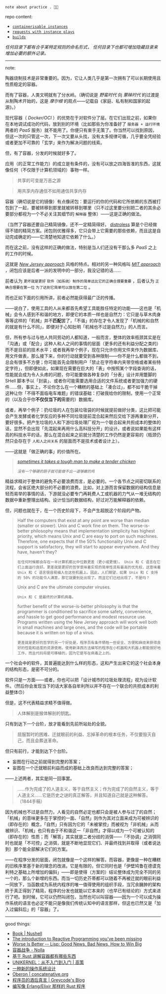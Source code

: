 
~~~ postscript
note about practice . 🦎🤔
~~~

repo content: 

- [`containerisable instances`](./practices-notes)
- [`requests with instance plays`](./play-demos)
- [`builds`](./build-practices)

*任何目录下都有合乎某特定规则的命名形式，
任何目录下也都可增加隐藏目录来增加必要的额外记录。*

----

note: 


陶器烧制技术是非常重要的。因为，它让人类几乎是第一次拥有了可以长期使用且性质稳定的容器。

而有了容器，人类文明就有了分水岭。（确切说是 *野蛮时代* 向 *蒙昧时代* 的过渡是从制陶术开始的，这是 *摩尔根* 的观点——记载自《家庭、私有制和国家的起源》。）

现代容器（ *Docker/OCI* ）的优势在于对软件分了层。在它们出现之前，如果你在本地调试成功的代码，放到别的环境（比如那些为你准备好了 `服务器 + 运行环境` 两者的 *PaaS* 服务）就不能用了。你便只有束手无策了。你当然可以找到原因，但这一次的只管这一次，下一次又要从头找，没有太多规律可循，几乎要全凭经验或者更加不可靠的「玄学」来作为解决问题的线索。

但，有了容器，分发的时候就好多了。

应用（的正常工作能力）的成立是有条件的，没有可以放之四海皆准的东西，这就像任何（不仅限于计算机领域的）事物一样。



> 共享的可变是万恶之源
> 

> 用共享内存通信不如用通信共享内存
> 

容器（确切说是它的镜像）有点像闭包：要运行的你的代码和它所依赖的东西被打包到了一起，要被转移到那里就被转移到哪里（只不过这里要分别把二者的其余必要部分都视为一个不必关注其细节的 `解释器` 整体）——这是正确的做法。

（当然了容器还要自己精简镜像，还不一定精简得好。 [distroless](https://github.com/GoogleContainerTools/distroless.git) 算是个已经做得不错的精简方案。闭包则优雅得多，它只会带上它需要的那些依赖，而且这是自动完成确定的——它清楚地知道它依赖了什么。）

而在这之前，没有这样的正确的做法，特别是当人们还没有干那么多 *PaaS* 之上的工作的时候。

这就是 [*New Jersey approach*](https://dreamsongs.com/RiseOfWorseIsBetter.html) 风格的特点。相对的另一种风格叫 [*MIT approach*](https://dreamsongs.com/RiseOfWorseIsBetter.html) ，闭包应该是后者一派的发明中的一部分，我没记错的话……

前者认为 `更坏就是更好` `软件（如系统）制作的简单远比它的正确合理要重要` ，后者认为 `正确合理要在第一位` `为了达到它简单可以放在第二位` 。

而也正如下面的引用所讲，前者必然能获得最广泛的传播。

——说白了，使用工具的人从来都首先希望工具能胜任特定的功能——这也是「机械」会令人感到不和谐的地方，即便它的本质一样也是自然力：它只是与草木肉身等等这样的「机械」并不**匹配**罢了，「不谐」的存在才令人发现了「机械的和自然的就是有什么不同」，即便对于心知肚明「机械也不过是自然力」的人而言。

但，所有参与过与他人共同劳动的人都知道，一般而言，整体的效率瓶颈其实是在「沟通」或「配合」这种人和人之间的事情的层面（更多的还有利益分配之类的）而不是目前的技术水平；或者我再举个例子，现在只允许你用文件夹作为数据库、用文件做表，那么接下来，你的行动就要受到各种限制——你不是什么都做不到，总会有很多不方便；你可能首先会限制用户「禁止在字符串内夹带空格或者某些特定字符」，但即便如此，如果现在需要在巨大的「表」中按照某个字段查询的话，性能就会成为令人头疼的问题，你可能要做各种复杂的「分表」设计并用蹩脚的 SHell 脚本予以「封装」、或者你可能需要选用合适的文件系统或者更加强力的硬件……但，事实上，不论你怎么在一个糟糕的基础上「凑合过」，都不如干脆干掉这种让你「不得不面临电车难题」的错误基础：打破我给你的限制，使用一个正常的（以及合乎你**不仅仅当下的**需要的）数据库。

或者，再举个例子：扔垃圾的人在包装垃圾袋的时候就提前做好分类，这比把可能会产生发酵或者化学反应的多种不同垃圾提前混合起来然后交给下游再重新分开，要好很多。把产生垃圾的人和下游垃圾处理厂视为一个联合起来共担成本的整体的话，显然不会出现「先混起来再用什么高科技分开」的设计。或者说如果能有这样高的科技水平的话，那么在混合起来之前就分清楚的工作仍然是更容易的（瓶颈仍然只会存在于 `人和人之间关系` 的层面而不是技术或者设计上）。

——这就是「做正确的事」的价值所在。

> [*sometimes it takes a tough man to make a tender chicken*](https://english.stackexchange.com/questions/24460/what-does-it-takes-a-tough-man-to-make-a-tender-chicken-mean)
> 
> *`没有一个够硬的厨子就可能做不出一道够嫩的鸡`*
> 

精益求精对于整体的避免不必要浪费而言，是必要的。一个各节点之间密切联系的流程，会省区绝大部分的不必要的浪费。比如，对上游而言保留数据的结构信息是轻而易举的事情的话，下游就没必要专门再耗费人工或机器的力气从一堆无结构的数据中重新整理出结构。设计恰当的数据结构，好过对万能解释器的依赖。

但，问题也就在于，在一个历史阶段下，不会产生超脱这个阶段的产物。

> Half the computers that exist at any point are worse than median (smaller or slower). Unix and C work fine on them. The worse-is-better philosophy means that implementation simplicity has highest priority, which means Unix and C are easy to port on such machines. Therefore, one expects that if the 50% functionality Unix and C support is satisfactory, they will start to appear everywhere. And they have, haven’t they?
> 
> `在任何时候都会存在一半计算机都比中位数更差（更小或更慢）。 Unix 和 C 语言在它们上面运行良好。更差就是更好的哲学意味着实现的简单性具有最高的优先权，这意味着 Unix 和 C 语言很容易植入在这些机器上。因此，人们期望，如果 Unix 和 C 支持的 50% 的功能令人满意，那它就要到处出现了。而且它们已经出现了，不是吗？`
> 
> Unix and C are the ultimate computer viruses.
> 
> `Unix 和 C 是最终的计算机病毒。`
> 
> further benefit of the worse-is-better philosophy is that the programmer is conditioned to sacrifice some safety, convenience, and hassle to get good performance and modest resource use. Programs written using the New Jersey approach will work well both in small machines and large ones, and the code will be portable because it is written on top of a virus.
> 
> `更差就是更好的哲学的另一个好处是，程序员有条件牺牲一些安全、方便和麻烦来获得良好的性能和适度的资源使用。使用新泽西方法编写的程序在小机器和大机器上都能很好地工作，而且代码将是可移植的，因为它是写在病毒之上的。`
> 

一个社会中的软件，其普遍能达到什么样的形态，这和产生出来它的这个社会本身的结构形态，是密不可分的。

软件只是一方面——或者，你也可以把「设计城市的垃圾处理流程」视为设计软件。（然后你会发现当下的话大家各自牟利所以并不存在一个联合的共担成本的利益整体🙃）

但是，这不代表精益求精不值得做。

> 人体解剖是猴体解剖的钥匙。
> 

只有到达下一个台阶，放才能看到先前所站处的全貌。

> 屈服暂时的困难、迁就眼前的利益、忘掉革命的根本任务，不仅要毁灭自己，而且会葬送革命。
> 

但只有前行，才能到达下个台阶。

- 妄图在行动之前就得到完整的答案；
- 妄图在一个迁就眼前利益而成的基础上改良而达到完整的答案；

——上述两者，其实是同一回事罢。

> ……作为完成了的人道主义，等于自然主义；作为完成了的自然主义，等于人道主义……它是历史之谜的真正解答，并且知道自己就是这种解答。（1844手稿）
> 

因为机械也不过是自然力，人看见的自然必定也都只会是被人参与过了的自然；「机械」的意味更多在于掌控的一面、「自然」则作为其对立面来成为可被辨识的（即存在的）概念，「自然」只有因为它的「未被掌控」而被视为「非机械」从而被辨识、「机械」也只有由于不和谐这一「非自然」才得以成为一个可被认知的（即存在的）性质；而「解答」其实就是二者分歧的消弭——「不协调」之消弭同时也就是「不可控」之消弭，就是不断地显现它们、并最终找到并取得（或者说达到）那个能全部解决它们的方案。

——在程序分发的层面，闭包就像是一个这样的解答。而容器，更像是一种在糟糕的旧秩序里基于新的理念的改进。它是有限的，但它同时也是「伊壁鸠鲁在德谟克利特之基础上所增加的偏斜」——即是使得（方案的）结论整体成为完全不同的另一个的，那么个新增的东西。而当一切历史芥蒂都可以随着不再被迁就的眼前利益一同放下，当函数成为系统内程序的唯一值得使用的组织手段，当冗余臃肿的架构终于真正得到了精简，程序的分发也就能以它本来的（也早已有结论的）方式来进行了吧。到时候，它可以仍然叫闭包，当然也可以叫容器——因为一个可以成为操作系统的语言也必定不能只是像我们传统认知中的语言那样，但这也已然又是「加入过偏斜后」的「容器」了。


--------

good things: 

- [Book | Nushell](https://www.nushell.sh/zh-CN/book/)
- [The introduction to Reactive Programming you've been missing](https://gist.github.com/staltz/868e7e9bc2a7b8c1f754)
- [Worse Is Better -- Lisp: Good News, Bad News, How to Win Big](https://dreamsongs.com/WIB.html)
- [容器战争 - Nolla](https://cmgs.me/life/container-war)
- [基于 Rust 讲解容器都有哪些东西](https://litchipi.github.io/series/container_in_rust)
- [UNIKERNEL：从不入门到入门 | 高策](https://gaocegege.com/Blog/%E5%AE%89%E5%88%A9/unikernel-book)
- [一种新的操作系统设计](https://www.yinwang.org/blog-cn/2013/04/14/os-design)
- [Oberon | concatenative.org](https://concatenative.org/wiki/view/Oberon)
- [程序员的酒后真言 | Greycode's Blog](https://greycode.top/posts/a98d5ec3509f483e80919ca2e09bda1b/)
- [编写像 Erlang/Elixir 那样的 Rust 程序](https://lunatic.solutions/blog/writing-rust-the-elixir-way/)
